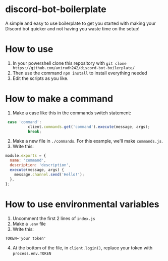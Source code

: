 ﻿# discord-bot-boilerplate
A simple and easy to use boilerplate to get you started with making your Discord bot quicker and not having you waste time on the setup!
# How to use
1) In your powershell clone this repository with `git clone https://github.com/anirudh242/discord-bot-boilerplate/`
2) Then use the command `npm install` to install everything needed
3) Edit the scripts as you like.
# How to make a command
1) Make a case like this in the commands switch statement:
```js
 case 'command':
          client.commands.get('command').execute(message, args);
          break;
```
2) Make a new file in `./commands`. For this example, we'll make `commands.js`.
3) Write this:
```js
module.exports = {
  name: 'command',
  description: 'description',
  execute(message, args) {
    message.channel.send('Hello!');
  },
};
```

# How to use environmental variables
1) Uncomment the first 2 lines of `index.js`
2) Make a `.env` file
3) Write this:
```env
TOKEN='your token'
```
4) At the bottom of the file, in `client.login()`, replace your token with `process.env.TOKEN`

